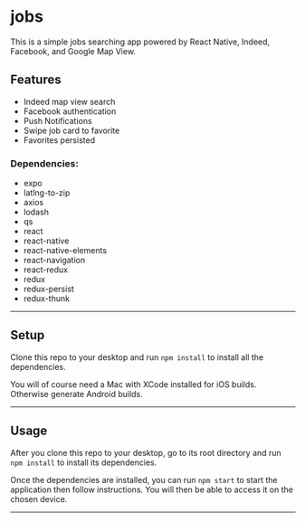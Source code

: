 jobs
============

This is a simple jobs searching app powered by React Native, Indeed, Facebook, and Google Map View.


## Features
- Indeed map view search
- Facebook authentication
- Push Notifications
- Swipe job card to favorite
- Favorites persisted

### Dependencies:
- expo
- latlng-to-zip 
- axios
- lodash
- qs
- react
- react-native
- react-native-elements
- react-navigation
- react-redux
- redux
- redux-persist 
- redux-thunk

---

## Setup
Clone this repo to your desktop and run `npm install` to install all the dependencies.

You will of course need a Mac with XCode installed for iOS builds. Otherwise generate Android builds.

---

## Usage
After you clone this repo to your desktop, go to its root directory and run `npm install` to install its dependencies.

Once the dependencies are installed, you can run `npm start` to start the application then follow instructions. You will then be able to access it on the chosen device.

---
